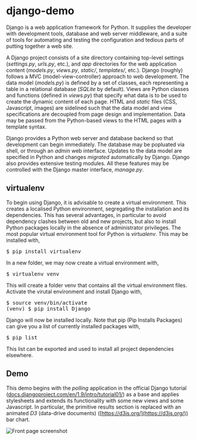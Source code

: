 # django-demo

Django is a web application framework for Python. It supplies the developer with development tools, database and web server middleware, and a suite of tools for automating and testing the configuration and tedious parts of putting together a web site.

A Django project consists of a site directory containing top-level settings (*settings.py*, *urls.py*, etc.), and *app* directories for the web application content (*models.py*, *views.py*, *static/*, *templates/*, etc.). Django (roughly) follows a MVC (model-view-controller) approach to web development. The data model (*models.py*) is defined by a set of classes, each representing a table in a relational database (*SQLite* by default). Views are Python classes and functions (defined in *views.py*) that specify what data is to be used to create the dynamic content of each page. HTML and *static* files (CSS, Javascript, images) are sidelined such that the data model and view specifications are decoupled from page design and implementation. Data may be passed from the Python-based views to the HTML pages with a template syntax.

Django provides a Python web server and database backend so that development can begin immediately. The database may be popluated via shell, or through an *admin* web interface. Updates to the data model are specified in Python and changes *migrated* automatically by Django. Django also provides extensive testing modules. All these features may be controlled with the Django master interface, *manage.py*.

## virtualenv

To begin using Django, it is advisable to create a virtual environment. This creates a localised Python environment, segregating the installation and its dependencies. This has several advantages, in particular to avoid dependency clashes between old and new projects, but also to install Python packages locally in the absence of administrator privileges. The most popular virtual environment tool for Python is *virtualenv*. This may be installed with,

<pre>
$ pip install virtualenv
</pre>

In a new folder, we may now create a virtual environment with,

<pre>
$ virtualenv venv
</pre>

This will create a folder venv that contains all the virtual environment files. Activate the virutal environment and install Django with,

<pre>
$ source venv/bin/activate
(venv) $ pip install Django
</pre>

Django will now be installed locally. Note that pip (Pip Installs Packages) can give you a list of currently installed packages with,

<pre>
$ pip list
</pre>

This list can be exported and used to install all project dependencies elsewhere.

## Demo

This demo begins with the *polling* application in the official Django tutorial ([docs.djangoproject.com/en/1.9/intro/tutorial01/](https://docs.djangoproject.com/en/1.9/intro/tutorial01/)) as a base and applies stylesheets and extends its functionality with some new views and some Javascript. In particular, the primitive results section is replaced with an animated *D3* (data-drive documents) ([https://d3js.org/](https://d3js.org/)) bar chart.

![Front page screenshot](http://jcboyd.github.io/django-demo/django-demo-1.png)
